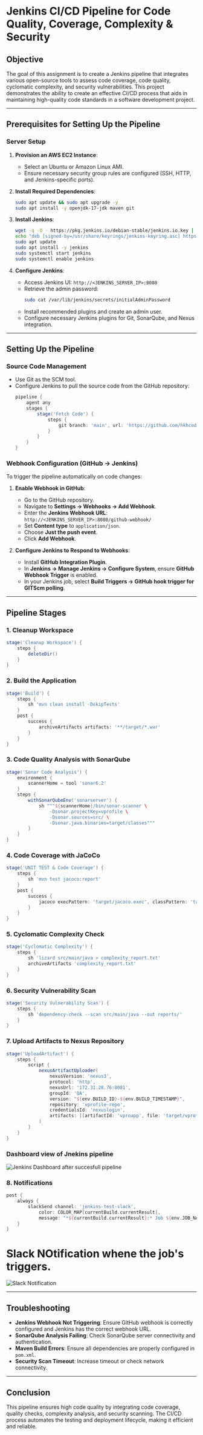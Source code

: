 # Jenkins CI/CD Pipeline for Code Quality, Coverage, Complexity & Security

## Objective
The goal of this assignment is to create a Jenkins pipeline that integrates various open-source tools to assess code coverage, code quality, cyclomatic complexity, and security vulnerabilities. This project demonstrates the ability to create an effective CI/CD process that aids in maintaining high-quality code standards in a software development project.

---

## Prerequisites for Setting Up the Pipeline
### Server Setup
1. **Provision an AWS EC2 Instance**:
   - Select an Ubuntu or Amazon Linux AMI.
   - Ensure necessary security group rules are configured (SSH, HTTP, and Jenkins-specific ports).
   
2. **Install Required Dependencies**:
   ```sh
   sudo apt update && sudo apt upgrade -y
   sudo apt install -y openjdk-17-jdk maven git
   ```

3. **Install Jenkins**:
   ```sh
   wget -q -O - https://pkg.jenkins.io/debian-stable/jenkins.io.key | sudo tee /usr/share/keyrings/jenkins-keyring.asc > /dev/null
   echo "deb [signed-by=/usr/share/keyrings/jenkins-keyring.asc] https://pkg.jenkins.io/debian-stable binary/" | sudo tee /etc/apt/sources.list.d/jenkins.list > /dev/null
   sudo apt update
   sudo apt install -y jenkins
   sudo systemctl start jenkins
   sudo systemctl enable jenkins
   ```

4. **Configure Jenkins**:
   - Access Jenkins UI: `http://<JENKINS_SERVER_IP>:8080`
   - Retrieve the admin password:
     ```sh
     sudo cat /var/lib/jenkins/secrets/initialAdminPassword
     ```
   - Install recommended plugins and create an admin user.
   - Configure necessary Jenkins plugins for Git, SonarQube, and Nexus integration.

---

## Setting Up the Pipeline
### Source Code Management
- Use Git as the SCM tool.
- Configure Jenkins to pull the source code from the GitHub repository:
  ```groovy
  pipeline {
      agent any
      stages {
          stage('Fetch Code') {
              steps {
                  git branch: 'main', url: 'https://github.com/hkhcoder/vprofile-project.git'
              }
          }
      }
  }
  ```

### Webhook Configuration (GitHub → Jenkins)
To trigger the pipeline automatically on code changes:
1. **Enable Webhook in GitHub**:
   - Go to the GitHub repository.
   - Navigate to **Settings → Webhooks → Add Webhook**.
   - Enter the **Jenkins Webhook URL**: `http://<JENKINS_SERVER_IP>:8080/github-webhook/`
   - Set **Content type** to `application/json`.
   - Choose **Just the push event**.
   - Click **Add Webhook**.

2. **Configure Jenkins to Respond to Webhooks**:
   - Install **GitHub Integration Plugin**.
   - In **Jenkins → Manage Jenkins → Configure System**, ensure **GitHub Webhook Trigger** is enabled.
   - In your Jenkins job, select **Build Triggers → GitHub hook trigger for GITScm polling**.

---

## Pipeline Stages
### 1. Cleanup Workspace
```groovy
stage('Cleanup Workspace') {
    steps {
        deleteDir()
    }
}
```

### 2. Build the Application
```groovy
stage('Build') {
    steps {
        sh 'mvn clean install -DskipTests'
    }
    post {
        success {
            archiveArtifacts artifacts: '**/target/*.war'
        }
    }
}
```

### 3. Code Quality Analysis with SonarQube
```groovy
stage('Sonar Code Analysis') {
    environment {
        scannerHome = tool 'sonar6.2'
    }
    steps {
        withSonarQubeEnv('sonarserver') {
            sh """${scannerHome}/bin/sonar-scanner \
                -Dsonar.projectKey=vprofile \
                -Dsonar.sources=src/ \
                -Dsonar.java.binaries=target/classes"""
        }
    }
}
```

### 4. Code Coverage with JaCoCo
```groovy
stage('UNIT TEST & Code Coverage') {
    steps {
        sh 'mvn test jacoco:report'
    }
    post {
        success {
            jacoco execPattern: 'target/jacoco.exec', classPattern: 'target/classes', sourcePattern: 'src/main/java'
        }
    }
}
```

### 5. Cyclomatic Complexity Check
```groovy
stage('Cyclomatic Complexity') {
    steps {
        sh 'lizard src/main/java > complexity_report.txt'
        archiveArtifacts 'complexity_report.txt'
    }
}
```

### 6. Security Vulnerability Scan
```groovy
stage('Security Vulnerability Scan') {
    steps {
        sh 'dependency-check --scan src/main/java --out reports/'
    }
}
```

### 7. Upload Artifacts to Nexus Repository
```groovy
stage('UploadArtifact') {
    steps {
        script {
            nexusArtifactUploader(
                nexusVersion: 'nexus3',
                protocol: 'http',
                nexusUrl: '172.31.28.76:8081',
                groupId: 'QA',
                version: "${env.BUILD_ID}-${env.BUILD_TIMESTAMP}",
                repository: 'vprofile-repo',
                credentialsId: 'nexuslogin',
                artifacts: [[artifactId: 'vproapp', file: 'target/vprofile-v2.war', type: 'war']]
            )
        }
    }
}
```
### Dashboard view of Jnekins pipeline
![Jenkins Dashboard after succesfull pipeline](jenkins-final-output.png)

### 8. Notifications
```groovy
post {
    always {
        slackSend channel: 'jenkins-test-slack',
            color: COLOR_MAP[currentBuild.currentResult],
            message: "*${currentBuild.currentResult}:* Job ${env.JOB_NAME} build ${env.BUILD_NUMBER}"
    }
}
```
# Slack NOtification whene the job's triggers.
![Slack Notification](slack-notification-jenkins-trigger.png)

---

## Troubleshooting
- **Jenkins Webhook Not Triggering**: Ensure GitHub webhook is correctly configured and Jenkins has the correct webhook URL.
- **SonarQube Analysis Failing**: Check SonarQube server connectivity and authentication.
- **Maven Build Errors**: Ensure all dependencies are properly configured in `pom.xml`.
- **Security Scan Timeout**: Increase timeout or check network connectivity.

---

## Conclusion
This pipeline ensures high code quality by integrating code coverage, quality checks, complexity analysis, and security scanning. The CI/CD process automates the testing and deployment lifecycle, making it efficient and reliable.

